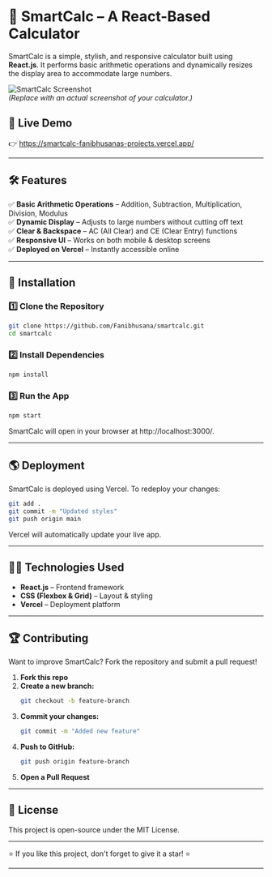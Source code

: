 # 🔢 SmartCalc – A React-Based Calculator  

SmartCalc is a simple, stylish, and responsive calculator built using **React.js**. It performs basic arithmetic operations and dynamically resizes the display area to accommodate large numbers.

![SmartCalc Screenshot](https://your-image-url.com)  
*(Replace with an actual screenshot of your calculator.)*  

## 🚀 Live Demo  
👉 https://smartcalc-fanibhusanas-projects.vercel.app/  

---

## 🛠 Features  
✅ **Basic Arithmetic Operations** – Addition, Subtraction, Multiplication, Division, Modulus  
✅ **Dynamic Display** – Adjusts to large numbers without cutting off text  
✅ **Clear & Backspace** – AC (All Clear) and CE (Clear Entry) functions  
✅ **Responsive UI** – Works on both mobile & desktop screens  
✅ **Deployed on Vercel** – Instantly accessible online  

---

## 📂 Installation  

### 1️⃣ Clone the Repository  
```sh
git clone https://github.com/Fanibhusana/smartcalc.git
cd smartcalc
```

### 2️⃣ Install Dependencies
```sh
npm install
```

### 3️⃣ Run the App
```sh
npm start
```
SmartCalc will open in your browser at http://localhost:3000/.

---

## 🌎 Deployment
SmartCalc is deployed using Vercel. To redeploy your changes:

```sh
git add .
git commit -m "Updated styles"
git push origin main
```
Vercel will automatically update your live app.

---

## 👨‍💻 Technologies Used
- **React.js** – Frontend framework
- **CSS (Flexbox & Grid)** – Layout & styling
- **Vercel** – Deployment platform

---

## 🏆 Contributing
Want to improve SmartCalc? Fork the repository and submit a pull request!

1. **Fork this repo**
2. **Create a new branch:**
    ```sh
    git checkout -b feature-branch
    ```
3. **Commit your changes:**
    ```sh
    git commit -m "Added new feature"
    ```
4. **Push to GitHub:**
    ```sh
    git push origin feature-branch
    ```
5. **Open a Pull Request**

---

## 📜 License
This project is open-source under the MIT License.

---


⭐ If you like this project, don't forget to give it a star! ⭐

---

